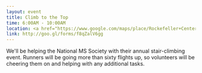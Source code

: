 ```yaml
---
layout: event
title: Climb to the Top
time: 6:00AM - 10:00AM
location: <a href="https://www.google.com/maps/place/Rockefeller+Center+Tree,+Rockefeller+Center,+New+York,+NY+10111/@40.7587329,-73.980858,17z/data=!3m1!4b1!4m2!3m1!1s0x89c258fec7eb6b1b:0x363b5bc8ec5524a9">Rockefeller Center Concourse, New York, NY</a>
link: http://goo.gl/forms/f8qZalV6gg
---
```

We'll be helping the National MS Society with their annual stair-climbing event. Runners will be going more than sixty flights up, so volunteers will be cheering them on and helping with any additional tasks.